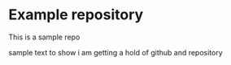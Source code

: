 # Example repository
This is a sample repo

sample text to show i am getting a hold of github and repository
